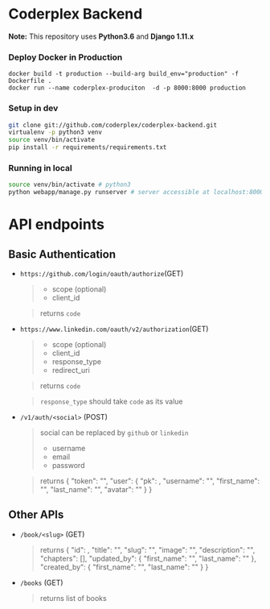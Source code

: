# Coderplex Backend


**Note:** This repository uses **Python3.6** and  **Django 1.11.x**


### Deploy Docker in Production

```
docker build -t production --build-arg build_env="production" -f Dockerfile .
docker run --name coderplex-produciton  -d -p 8000:8000 production
```

### Setup in dev

```bash
git clone git://github.com/coderplex/coderplex-backend.git
virtualenv -p python3 venv
source venv/bin/activate
pip install -r requirements/requirements.txt
```

### Running in local

```bash
source venv/bin/activate # python3
python webapp/manage.py runserver # server accessible at localhost:8000

```


API endpoints
=============

Basic Authentication
--------------------

- `https://github.com/login/oauth/authorize`(GET)
    >    - scope  (optional)
    >    - client_id

    > returns `code`

- `https://www.linkedin.com/oauth/v2/authorization`(GET)
    >    - scope   (optional)
    >    - client_id
    >    - response_type
    >    - redirect_uri

    > returns `code`

    > `response_type` should take `code` as its value

- `/v1/auth/<social>` (POST)
    > social can be replaced by `github` or `linkedin`
    >    - username
    >    - email
    >    - password

    > returns {
        "token": "",
        "user": {
            "pk": ,
            "username": "",
            "first_name": "",
            "last_name": "",
            "avatar": ""
        }
     }

Other APIs
-----------

- `/book/<slug>` (GET)
    > returns {
                "id": ,
                "title": "",
                "slug": "",
                "image": "",
                "description": "",
                "chapters": [],
                "updated_by": {
                        "first_name": "",
                        "last_name": ""
                 },
                "created_by": {
                    "first_name": "",
                    "last_name": ""
                 }
               }

- `/books` (GET)
    > returns list of books
